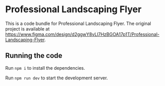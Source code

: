 
  # Professional Landscaping Flyer

  This is a code bundle for Professional Landscaping Flyer. The original project is available at https://www.figma.com/design/d2ggwY8vLl7HzBGOA17p1T/Professional-Landscaping-Flyer.

  ## Running the code

  Run `npm i` to install the dependencies.

  Run `npm run dev` to start the development server.
  